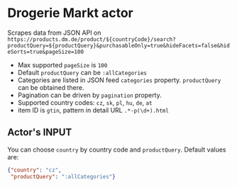 # Drogerie Markt actor

Scrapes data from JSON API on 
`https://products.dm.de/product/${countryCode}/search?productQuery=${productQuery}&purchasableOnly=true&hideFacets=false&hideSorts=true&pageSize=100`

* Max supported `pageSize` is `100`
* Default `productQuery` can be `:allCategories`
* Categories are listed in JSON feed `categories` property. `productQuery` can be obtained there.
* Pagination can be driven by `pagination` property.
* Supported country codes: `cz`, `sk`, `pl`, `hu`, `de`, `at`
* item ID is `gtin`, pattern in detail URL `.*-p(\d+).html`

## Actor's INPUT

You can choose `country` by country code and `productQuery`. Default values are:

```json
{"country": "cz",
 "productQuery": ":allCategories"}
```